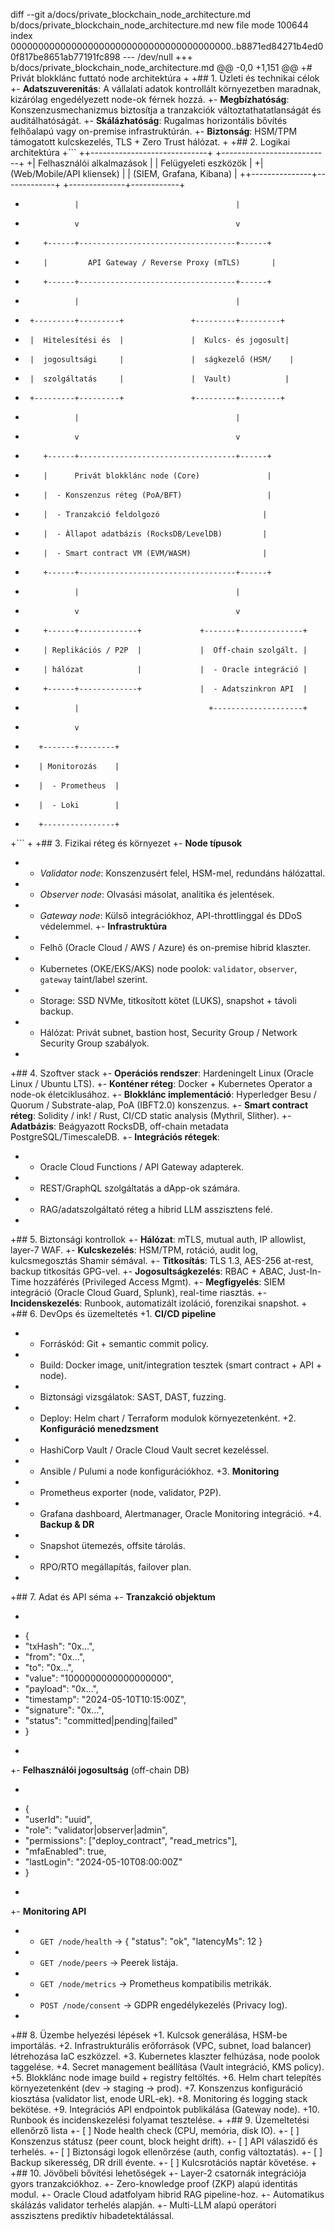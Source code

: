 diff --git a/docs/private_blockchain_node_architecture.md b/docs/private_blockchain_node_architecture.md
new file mode 100644
index 0000000000000000000000000000000000000000..b8871ed84271b4ed00f817be8651ab77191fc898
--- /dev/null
+++ b/docs/private_blockchain_node_architecture.md
@@ -0,0 +1,151 @@
+# Privát blokklánc futtató node architektúra
+
+## 1. Üzleti és technikai célok
+- **Adatszuverenitás**: A vállalati adatok kontrollált környezetben maradnak, kizárólag engedélyezett node-ok férnek hozzá.
+- **Megbízhatóság**: Konszenzusmechanizmus biztosítja a tranzakciók változtathatatlanságát és auditálhatóságát.
+- **Skálázhatóság**: Rugalmas horizontális bővítés felhőalapú vagy on-premise infrastruktúrán.
+- **Biztonság**: HSM/TPM támogatott kulcskezelés, TLS + Zero Trust hálózat.
+
+## 2. Logikai architektúra
+```
++-----------------------------+        +---------------------------+
+|   Felhasználói alkalmazások |        |  Felügyeleti eszközök    |
+|  (Web/Mobile/API kliensek)  |        |  (SIEM, Grafana, Kibana) |
++---------------+-------------+        +--------------+------------+
+                |                                   |
+                v                                   v
+         +------+-----------------------------------+------+
+         |         API Gateway / Reverse Proxy (mTLS)       |
+         +------+-----------------------------------+------+
+                |                                   |
+      +---------+---------+               +---------+---------+
+      |  Hitelesítési és  |               |  Kulcs- és jogosult|
+      |  jogosultsági     |               |  ságkezelő (HSM/    |
+      |  szolgáltatás     |               |  Vault)            |
+      +---------+---------+               +---------+---------+
+                |                                   |
+                v                                   v
+         +------+-----------------------------------+------+
+         |      Privát blokklánc node (Core)               |
+         |  - Konszenzus réteg (PoA/BFT)                   |
+         |  - Tranzakció feldolgozó                       |
+         |  - Állapot adatbázis (RocksDB/LevelDB)         |
+         |  - Smart contract VM (EVM/WASM)                |
+         +------+-----------------------------------+------+
+                |                                   |
+                v                                   v
+         +------+-------------+             +-------+--------------+
+         | Replikációs / P2P  |             |  Off-chain szolgált. |
+         | hálózat            |             |  - Oracle integráció |
+         +------+-------------+             |  - Adatszinkron API  |
+                |                             +--------------------+
+                v
+        +-------+--------+
+        | Monitorozás    |
+        |  - Prometheus  |
+        |  - Loki        |
+        +----------------+
+```
+
+## 3. Fizikai réteg és környezet
+- **Node típusok**
+  - *Validator node*: Konszenzusért felel, HSM-mel, redundáns hálózattal.
+  - *Observer node*: Olvasási másolat, analitika és jelentések.
+  - *Gateway node*: Külső integrációkhoz, API-throttlinggal és DDoS védelemmel.
+- **Infrastruktúra**
+  - Felhő (Oracle Cloud / AWS / Azure) és on-premise hibrid klaszter.
+  - Kubernetes (OKE/EKS/AKS) node poolok: `validator`, `observer`, `gateway` taint/label szerint.
+  - Storage: SSD NVMe, titkosított kötet (LUKS), snapshot + távoli backup.
+  - Hálózat: Privát subnet, bastion host, Security Group / Network Security Group szabályok.
+
+## 4. Szoftver stack
+- **Operációs rendszer**: Hardeningelt Linux (Oracle Linux / Ubuntu LTS).
+- **Konténer réteg**: Docker + Kubernetes Operator a node-ok életciklusához.
+- **Blokklánc implementáció**: Hyperledger Besu / Quorum / Substrate-alap, PoA (IBFT2.0) konszenzus.
+- **Smart contract réteg**: Solidity / ink! / Rust, CI/CD static analysis (Mythril, Slither).
+- **Adatbázis**: Beágyazott RocksDB, off-chain metadata PostgreSQL/TimescaleDB.
+- **Integrációs rétegek**:
+  - Oracle Cloud Functions / API Gateway adapterek.
+  - REST/GraphQL szolgáltatás a dApp-ok számára.
+  - RAG/adatszolgáltató réteg a hibrid LLM asszisztens felé.
+
+## 5. Biztonsági kontrollok
+- **Hálózat**: mTLS, mutual auth, IP allowlist, layer-7 WAF.
+- **Kulcskezelés**: HSM/TPM, rotáció, audit log, kulcsmegosztás Shamir sémával.
+- **Titkosítás**: TLS 1.3, AES-256 at-rest, backup titkosítás GPG-vel.
+- **Jogosultságkezelés**: RBAC + ABAC, Just-In-Time hozzáférés (Privileged Access Mgmt).
+- **Megfigyelés**: SIEM integráció (Oracle Cloud Guard, Splunk), real-time riasztás.
+- **Incidenskezelés**: Runbook, automatizált izoláció, forenzikai snapshot.
+
+## 6. DevOps és üzemeltetés
+1. **CI/CD pipeline**
+   - Forráskód: Git + semantic commit policy.
+   - Build: Docker image, unit/integration tesztek (smart contract + API + node).
+   - Biztonsági vizsgálatok: SAST, DAST, fuzzing.
+   - Deploy: Helm chart / Terraform modulok környezetenként.
+2. **Konfiguráció menedzsment**
+   - HashiCorp Vault / Oracle Cloud Vault secret kezeléssel.
+   - Ansible / Pulumi a node konfigurációkhoz.
+3. **Monitoring**
+   - Prometheus exporter (node, validator, P2P).
+   - Grafana dashboard, Alertmanager, Oracle Monitoring integráció.
+4. **Backup & DR**
+   - Snapshot ütemezés, offsite tárolás.
+   - RPO/RTO megállapítás, failover plan.
+
+## 7. Adat és API séma
+- **Tranzakció objektum**
+  ```json
+  {
+    "txHash": "0x…",
+    "from": "0x…",
+    "to": "0x…",
+    "value": "1000000000000000000",
+    "payload": "0x…",
+    "timestamp": "2024-05-10T10:15:00Z",
+    "signature": "0x…",
+    "status": "committed|pending|failed"
+  }
+  ```
+- **Felhasználói jogosultság** (off-chain DB)
+  ```json
+  {
+    "userId": "uuid",
+    "role": "validator|observer|admin",
+    "permissions": ["deploy_contract", "read_metrics"],
+    "mfaEnabled": true,
+    "lastLogin": "2024-05-10T08:00:00Z"
+  }
+  ```
+- **Monitoring API**
+  - `GET /node/health` → { "status": "ok", "latencyMs": 12 }
+  - `GET /node/peers` → Peerek listája.
+  - `GET /node/metrics` → Prometheus kompatibilis metrikák.
+  - `POST /node/consent` → GDPR engedélykezelés (Privacy log).
+
+## 8. Üzembe helyezési lépések
+1. Kulcsok generálása, HSM-be importálás.
+2. Infrastrukturális erőforrások (VPC, subnet, load balancer) létrehozása IaC eszközzel.
+3. Kubernetes klaszter felhúzása, node poolok taggelése.
+4. Secret management beállítása (Vault integráció, KMS policy).
+5. Blokklánc node image build + registry feltöltés.
+6. Helm chart telepítés környezetenként (dev → staging → prod).
+7. Konszenzus konfiguráció kiosztása (validator list, enode URL-ek).
+8. Monitoring és logging stack bekötése.
+9. Integrációs API endpointok publikálása (Gateway node).
+10. Runbook és incidenskezelési folyamat tesztelése.
+
+## 9. Üzemeltetési ellenőrző lista
+- [ ] Node health check (CPU, memória, disk IO).
+- [ ] Konszenzus státusz (peer count, block height drift).
+- [ ] API válaszidő és terhelés.
+- [ ] Biztonsági logok ellenőrzése (auth, config változtatás).
+- [ ] Backup sikeresség, DR drill évente.
+- [ ] Kulcsrotációs naptár követése.
+
+## 10. Jövőbeli bővítési lehetőségek
+- Layer-2 csatornák integrációja gyors tranzakciókhoz.
+- Zero-knowledge proof (ZKP) alapú identitás modul.
+- Oracle Cloud adatfolyam hibrid RAG pipeline-hoz.
+- Automatikus skálázás validator terhelés alapján.
+- Multi-LLM alapú operátori asszisztens prediktív hibadetektálással.
